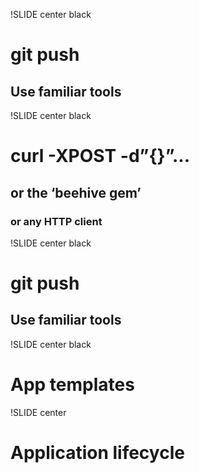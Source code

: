 !SLIDE center black
# git push #
## Use familiar tools ##

!SLIDE center black
# curl -XPOST -d”{}”... #
## or the ‘beehive gem’ ##
### or any HTTP client ###

!SLIDE center black
<script> black_slide(); </script>
# git push #
## Use familiar tools ##

!SLIDE center black
# App templates #

!SLIDE center
# Application lifecycle #


